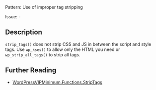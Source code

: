 Pattern: Use of improper tag stripping

Issue: -

## Description

`strip_tags()` does not strip CSS and JS in between the script and style tags. Use `wp_kses()` to allow only the HTML you need or `wp_strip_all_tags()` to strip all tags.

## Further Reading

* [WordPressVIPMinimum.Functions.StripTags](https://github.com/Automattic/VIP-Coding-Standards/tree/develop/WordPressVIPMinimum/Sniffs/Functions/StripTagsSniff.php)